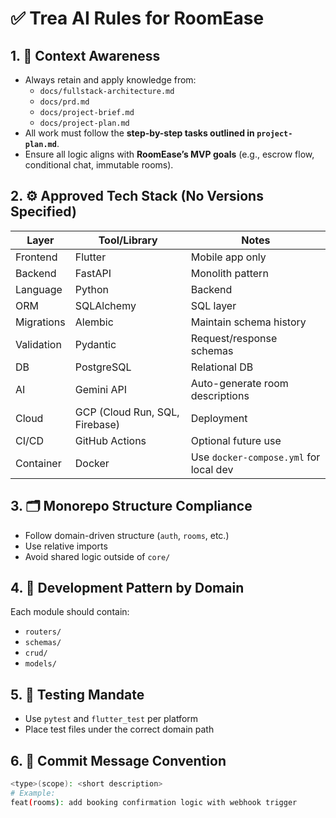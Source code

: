 # ✅ Trea AI Rules for RoomEase 
## 1. 🧠 Context Awareness
- Always retain and apply knowledge from:
  - `docs/fullstack-architecture.md`
  - `docs/prd.md`
  - `docs/project-brief.md`
  - `docs/project-plan.md`
- All work must follow the **step-by-step tasks outlined in `project-plan.md`**.
- Ensure all logic aligns with **RoomEase’s MVP goals** (e.g., escrow flow, conditional chat, immutable rooms).

## 2. ⚙️ Approved Tech Stack (No Versions Specified)

| Layer       | Tool/Library        | Notes |
|-------------|---------------------|-------|
| Frontend    | Flutter             | Mobile app only |
| Backend     | FastAPI             | Monolith pattern |
| Language    | Python              | Backend |
| ORM         | SQLAlchemy          | SQL layer |
| Migrations  | Alembic             | Maintain schema history |
| Validation  | Pydantic            | Request/response schemas |
| DB          | PostgreSQL          | Relational DB |
| AI          | Gemini API          | Auto-generate room descriptions |
| Cloud       | GCP (Cloud Run, SQL, Firebase) | Deployment |
| CI/CD       | GitHub Actions      | Optional future use |
| Container   | Docker              | Use `docker-compose.yml` for local dev |

## 3. 🗂️ Monorepo Structure Compliance

- Follow domain-driven structure (`auth`, `rooms`, etc.)
- Use relative imports
- Avoid shared logic outside of `core/`

## 4. 🔁 Development Pattern by Domain

Each module should contain:
- `routers/`
- `schemas/`
- `crud/`
- `models/`

## 5. 🧪 Testing Mandate
- Use `pytest` and `flutter_test` per platform
- Place test files under the correct domain path

## 6. 🧾 Commit Message Convention

```bash
<type>(scope): <short description>
# Example:
feat(rooms): add booking confirmation logic with webhook trigger
